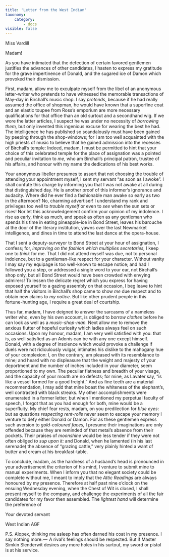 ```yaml
---
title: 'Letter from the West Indian'
taxonomy:
    category:
        - docs
visible: false
---
```


<div class="author">Miss Vardill</div>

Madam!

As you have intimated that the defection of certain favored gentlemen justifies the advances of other candidates, I hasten to express my gratitude for the grave impertinence of Donald, and the sugared ice of Damon which provoked their dismission.

First, madam, allow me to exculpate myself from the libel of an anonymous letter-writer who pretends to have witnessed the memorable transactions of May-day in Birchall’s music shop. I say *pretends*, because if he had really assumed the office of shopman, he would have known that a superfine coat and an elastic toupee from Ross’s emporium are more necessary qualifications for that office than an old surtout and a secondhand wig. If we wore the latter articles, I suspect he was under no necessity of *borrowing them,* but only invented this ingenious excuse for wearing the best he had. The intelligence he has published so scandalously must have been gained by peeping through the shop-windows; for I am too well acquainted with the high priests of music to believe that he gained admission into the recesses of Birchall’s temple: Indeed, madam, I must be permitted to hint that your choice of this celebrated temple for the place of assignation was a pointed and peculiar invitation to *me*, who am Birchall’s principal patron, trustee of his affairs, and honour with my name the dedications of his best works.

Your anonymous libeller presumes to assert that not choosing the trouble of attending your appointment myself, I sent my servant “as soon as I awoke”. I shall confute this charge by informing you that I was not awake at all during that distinguished day. He is another proof of this informer’s ignorance and audacity. Where did he ever find a fashionable man awake so early as two in the afternoon? No, charming advertiser! I understand my rank and privileges too well to *trouble myself* or even to *see* when the sun sets or rises! Nor let this acknowledgement confirm your opinion of my indolence. I rise as early, think as much, and speak as often as any gentleman who spends his time in eating pineapple-ice in Bond Street, leaves his barouche at the door of the literary institution, yawns over the last Newmarket intelligence, and dines in time to attend the last dance at the opera-house.

That I sent a deputy-surveyor to Bond Street at your hour of assignation, I confess; for, *improving on the fashion which multiplies secretaries,* I keep one to *think* for me. That I did not attend myself was due, not to personal indolence, but to a gentleman-like respect for your character. Without vanity I may say my equipage is too well-known to escape notice; and had I followed you a step, or addressed a single word to your ear, not Birchall’s shop only, but all Bond Street would have been crowded with envying admirers! To lessen the delicate regret which you express for having exposed yourself to a gazing assembly on that occasion, I beg leave to hint that half the visitors in Birchall’s shop came to show *me* due respect and to obtain new claims to *my notice*. But like other prudent people in this fortune-hunting age, I require a great deal of courtship.

Thus far, madam, I have deigned to answer the sarcasms of a nameless writer who, even by his own account, is obliged to *borrow clothes* before he can look as well as a *music-shop-man.* Next allow me to remove the anxious flutter of hopeful curiosity which ladies always feel on such occasions. Upon my honour, madam, I am very well satisfied with you: that is, as well satisfied as an Adonis can be with any one except himself. Donald, with a degree of insolence which would provoke a challenge if duels were not ridiculously vulgar, intimates his dislike to the mahogany hue of your complexion: I, on the contrary, am pleased with its resemblance to mine; and heard with no displeasure that the weight and majesty of your deportment and the number of inches included in your diameter, seem proportioned to my own. The peculiar flatness and breadth of your visage, and the capacity of your mouth are no defects; for mine, as Lavater say, “is like a vessel formed for a good freight.” And as fine teeth are a material recommendation, I may add that mine boast the whiteness of the elephant’s, well contrasted with black streaks. My other accomplishments were enumerated in a former letter; but when I mentioned my perpetual faculty of speech, I forgot that as you had enough for both, mine would be a superfluity. My chief fear rests, madam, on you predilection for *blue eyes*: but as questions *respecting rent-rolls* never seem to escape your memory I venture to defy either Donald or Damon. For as these gentlemen express such aversion to *gold-coloured faces,* I presume their imaginations are only offended because they are reminded of that metal’s absence from their pockets. Their praises of *moonshine* would be less tender if they were not often obliged *to sup upon it:* and Donald, when he lamented (in his last serenade) the absence of “grazing cattle,” very plainly hinted a want of butter and cream at his breakfast-table.  

To conclude, madam, as the hardness of a husband’s head is pronounced in your advertisement the criterion of his mind, I venture to submit mine to manual experiments. When I inform you that no elegant society could be complete without me, I meant to imply that the *Attic Readings* are always honoured by my presence. Therefore at half past nine o’clock on the ensuing Wednesday evening, when the Chest of Wit is closed, I shall present myself to the company, and challenge the experiments of all the fair candidates for my favor then assembled. The *lightest hand* will determine the preference of 

Your devoted servant  

West Indian AGF

P.S. Alopex, thinking me asleep has often darned his coat in my presence. I say nothing more: —  A rival’s feelings should be respected. But if Master Simkin Slenderwit desires any more holes in his surtout, my sword or pistol is at his service.